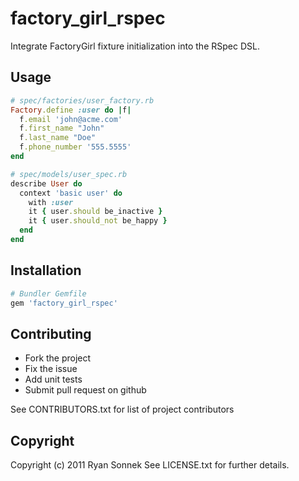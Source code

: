 # factory_girl_rspec

Integrate FactoryGirl fixture initialization into the RSpec DSL.

## Usage

```ruby 
# spec/factories/user_factory.rb
Factory.define :user do |f|
  f.email 'john@acme.com'
  f.first_name "John"
  f.last_name "Doe"
  f.phone_number '555.5555'
end
```

```ruby
# spec/models/user_spec.rb
describe User do
  context 'basic user' do
    with :user
    it { user.should be_inactive }
    it { user.should_not be_happy }
  end
end
```

## Installation

```ruby
# Bundler Gemfile
gem 'factory_girl_rspec'
```

## Contributing
 
* Fork the project
* Fix the issue
* Add unit tests
* Submit pull request on github

See CONTRIBUTORS.txt for list of project contributors

## Copyright

Copyright (c) 2011 Ryan Sonnek
See LICENSE.txt for further details.
